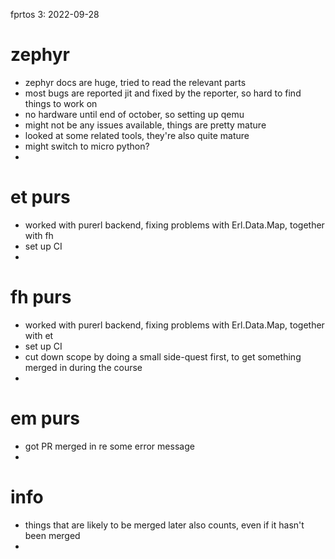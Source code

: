 fprtos 3: 2022-09-28

# zephyr
- zephyr docs are huge, tried to read the relevant parts
- most bugs are reported jit and fixed by the reporter, so hard to find things to work on
- no hardware until end of october, so setting up qemu
- might not be any issues available, things are pretty mature
- looked at some related tools, they're also quite mature
- might switch to micro python?
- 

# et purs
- worked with purerl backend, fixing problems with Erl.Data.Map, together with fh
- set up CI
- 

# fh purs
- worked with purerl backend, fixing problems with Erl.Data.Map, together with et
- set up CI
- cut down scope by doing a small side-quest first, to get something merged in during the course
- 

# em purs
- got PR merged in re some error message
- 


# info
- things that are likely to be merged later also counts, even if it hasn't been merged
- 

